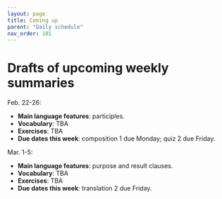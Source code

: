 ```yaml
---
layout: page
title: Coming up
parent: "Daily schedule"
nav_order: 101
---
```


# Drafts of upcoming weekly summaries




Feb. 22-26:


- **Main language features**:  participles.
- **Vocabulary**:  TBA
- **Exercises**:  TBA
- **Due dates this week**: composition 1 due Monday; quiz 2 due Friday.



Mar. 1-5:


- **Main language features**:  purpose and result clauses.
- **Vocabulary**:  TBA
- **Exercises**:  TBA
- **Due dates this week**: translation 2 due Friday.
